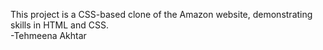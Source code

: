 This project is a CSS-based clone of the Amazon website, demonstrating skills in HTML and CSS.
<br>
                                                                                -Tehmeena Akhtar
